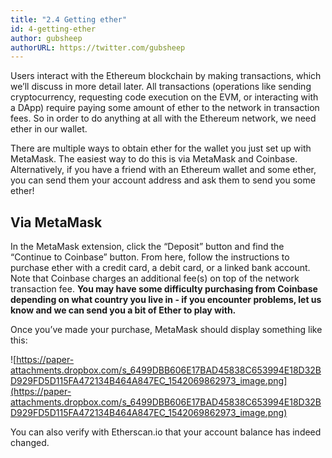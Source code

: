 ```yaml
---
title: "2.4 Getting ether"
id: 4-getting-ether
author: gubsheep
authorURL: https://twitter.com/gubsheep
---
```


Users interact with the Ethereum blockchain by making transactions, which we’ll discuss in more detail later. All transactions (operations like sending cryptocurrency, requesting code execution on the EVM, or interacting with a DApp) require paying some amount of ether to the network in transaction fees. So in order to do anything at all with the Ethereum network, we need ether in our wallet.

There are multiple ways to obtain ether for the wallet you just set up with MetaMask. The easiest way to do this is via MetaMask and Coinbase. Alternatively, if you have a friend with an Ethereum wallet and some ether, you can send them your account address and ask them to send you some ether!

## Via MetaMask

In the MetaMask extension, click the “Deposit” button and find the “Continue to Coinbase” button. From here, follow the instructions to purchase ether with a credit card, a debit card, or a linked bank account. Note that Coinbase charges an additional fee(s) on top of the network transaction fee. **You may have some difficulty purchasing from Coinbase depending on what country you live in - if you encounter problems, let us know and we can send you a bit of Ether to play with.**

Once you’ve made your purchase, MetaMask should display something like this:

![https://paper-attachments.dropbox.com/s_6499DBB606E17BAD45838C653994E18D32BD929FD5D115FA472134B464A847EC_1542069862973_image.png](https://paper-attachments.dropbox.com/s_6499DBB606E17BAD45838C653994E18D32BD929FD5D115FA472134B464A847EC_1542069862973_image.png)

You can also verify with Etherscan.io that your account balance has indeed changed.
